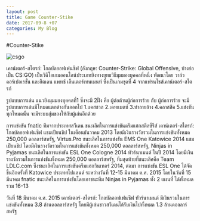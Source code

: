 ```yaml
---
layout: post
title: Game Counter-Stike
date: 2017-09-8 +07
categories: My Blog
---
```


#Counter-Stike

![csgo](https://notebookspec.com/web/wp-content/uploads/2017/07/CSGO-Feature.png)


เคาน์เตอร์-สไตรก์: โกลบัลออฟเฟนซิฟ (อังกฤษ: Counter-Strike: Global Offensive, บ้างย่อเป็น CS:GO) เป็นวิดีโอเกมออนไลน์ประเภทยิงทางยุทธวิธีมุมมองบุคคลที่หนึ่ง พัฒนาโดย วาล์ว คอร์เปอเรชั่น และฮิตเดน แพทซ์ เอ็นเตอร์เทนเมนท์ ซึ่งเป็นเกมชุดที่ 4 จากแฟรนไชส์เคาน์เตอร์-สไตรก์

รูปแบบการเล่น
แนวยิงมุมมองบุคคลที่1 ซึ่งจะมี 2ฝั่ง คือ ผู้ต่อต้านผู้ก่อการร้าย กับ ผู้ก่อการร้าย จะมีรูปแบบการเล่นมีโหมดแตกต่างกันออกไป 1.แคสชวล 2.เดทแมตซ์ 3.ทำลายล้าง 4.คลาสสิค 5.แข่งขัน ทุกโหมดนั้น จะมีระบบสุ่มของให้กับผู้เล่นอีกด้วย

การแข่งขัน
fnatic ทีมจากประเทศสวีเดน ชนะเลิศในการแข่งขันดรีมแฮกสตีลซีรีส์ เคาน์เตอร์-สไตรก์: โกลบัลออฟเฟนซิฟ แชมเปียนชิป ในเดือนธันวาคม 2013 โดยมีเงินรางวัลรวมในการแข่งขันทั้งหมด 250,000 ดอลลาร์สหรัฐ, Virtus.Pro ชนะเลิศในการแข่งขัน EMS One Katowice 2014 แชมเปียนชิป โดยมีเงินรางวัลรวมในการแข่งขันทั้งหมด 250,000 ดอลลาร์สหรัฐ, Ninjas in Pyjamas ชนะเลิศในการแข่งขัน ESL One Cologne 2014 ทัวร์นาเมนต์ ในปี 2014 โดยมีเงินรางวัลรวมในการแข่งขันทั้งหมด 250,000 ดอลลาร์สหรัฐ, ทีมสุดท้ายที่ชนะเลิศคือ Team LDLC.com ซึ่งชนะเลิศในการแข่งขันดรีมแฮกวินเทอร์ 2014, ต่อมา การแข่งขัน ESL One ได้จัดขึ้นอีกครั้งที่ Katowice ประเทศโปแลนด์ ระหว่างวันที่ 12-15 มีนาคม ค.ศ. 2015 โดยในวันที่ 15 มีนาคม fnatic ชนะเลิศในการแข่งขันโดยเอาชนะทีม Ninjas in Pyjamas ทั้ง 2 แผนที่ ได้ทั้งหมดรวม 16-13

วันที่ 18 มีนาคม ค.ศ. 2015 เคาน์เตอร์-สไตรก์: โกลบัลออฟเฟนซิฟ ทัวร์นาเมนต์ มีเงินรวมในการแข่งขันทั้งหมด 3.8 ล้านดอลลาร์สหรัฐ โดยมีผู้เล่นชาวสวีเดนได้รับเงินไปทั้งหมด 1.3 ล้านดอลลาร์สหรัฐ
